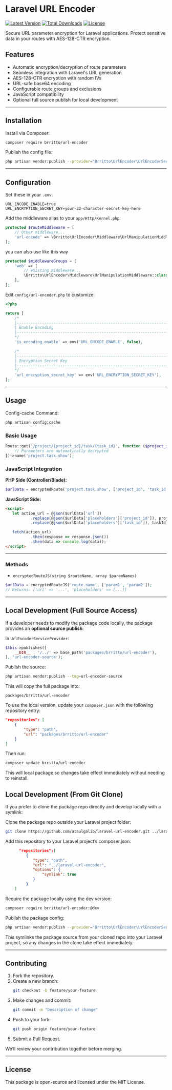 # Laravel URL Encoder
[![Latest Version](https://img.shields.io/packagist/v/brritto/url-encoder.svg?style=flat-square)](https://packagist.org/packages/paramguard/url-encoder)
[![Total Downloads](https://img.shields.io/packagist/dt/brritto/url-encoder.svg?style=flat-square)](https://packagist.org/packages/brritto/url-encoder)
[![License](https://img.shields.io/packagist/l/brritto/url-encoder.svg?style=flat-square)](https://packagist.org/packages/brritto/url-encoder)

Secure URL parameter encryption for Laravel applications. Protect sensitive data in your routes with AES-128-CTR encryption.

## Features

- Automatic encryption/decryption of route parameters
- Seamless integration with Laravel's URL generation
- AES-128-CTR encryption with random IVs
- URL-safe base64 encoding
- Configurable route groups and exclusions
- JavaScript compatibility
- Optional full source publish for local development

---

## Installation

Install via Composer:

```bash
composer require brritto/url-encoder
```

Publish the config file:

```bash
php artisan vendor:publish --provider="Brritto\UrlEncoder\UrlEncoderServiceProvider" --tag="url-encoder-config"
```

---

## Configuration

Set these in your `.env`:

```dotenv
URL_ENCODE_ENABLE=true
URL_ENCRYPTION_SECRET_KEY=your-32-character-secret-key-here
```
Add the middleware alias to your `app/Http/Kernel.php`:

```php
protected $routeMiddleware = [
    // Other middleware...
    'url-encode' => \Brritto\UrlEncoder\Middleware\UrlManipulationMiddleware::class,
];
```
you can also use like this way

```php
protected $middlewareGroups = [
    'web' => [
        // existing middleware...
        \Brritto\UrlEncoder\Middleware\UrlManipulationMiddleware::class,
    ],
];
```


Edit `config/url-encoder.php` to customize:

```php
<?php

return [
    /*
    |--------------------------------------------------------------------------
    | Enable Encoding
    |--------------------------------------------------------------------------
    */
    'is_encoding_enable' => env('URL_ENCODE_ENABLE', false),

    /*
    |--------------------------------------------------------------------------
    | Encryption Secret Key
    |--------------------------------------------------------------------------
    */
    'url_encryption_secret_key' => env('URL_ENCRYPTION_SECRET_KEY'),
];
```

---

## Usage

Config-cache Command:

```bash
php artisan config:cache
```

### Basic Usage

```php
Route::get('/project/{project_id}/task/{task_id}', function ($project_id, $task_id) {
    // Parameters are automatically decrypted
})->name('project.task.show');
```


### JavaScript Integration

**PHP Side (Controller/Blade):**
```php
$urlData = encryptedRoute('project.task.show', ['project_id', 'task_id']);
```

**JavaScript Side:**
```html
<script>
   let action_url = @json($urlData['url'])
           .replace(@json($urlData['placeholders']['project_id']), projectId)
           .replace(@json($urlData['placeholders']['task_id']), taskId);

   fetch(action_url)
           .then(response => response.json())
           .then(data => console.log(data));
</script>
```

---

### Methods

- `encryptedRouteJS(string $routeName, array $paramNames)`

```php
$urlData = encryptedRouteJS('route.name', ['param1', 'param2']);
// Returns: ['url' => '...', 'placeholders' => [...]]
```

---

## Local Development (Full Source Access)

If a developer needs to modify the package code locally, the package provides an **optional source publish**:

In `UrlEncoderServiceProvider`:
```php
$this->publishes([
    __DIR__ . '/../' => base_path('packages/brritto/url-encoder'),
], 'url-encoder-source');
```

Publish the source:
```bash
php artisan vendor:publish --tag=url-encoder-source
```

This will copy the full package into:
```
packages/brritto/url-encoder
```

To use the local version, update your `composer.json` with the following repository entry:

```json
"repositories": [
    {
        "type": "path",
        "url": "packages/brritto/url-encoder"
    }
]
```

Then run:

```bash
composer update brritto/url-encoder
```

This will local package so changes take effect immediately without needing to reinstall.



## Local Development (From Git Clone)


If you prefer to clone the package repo directly and develop locally with a symlink:

Clone the package repo outside your Laravel project folder:

```bash
git clone https://github.com/ataulgalib/laravel-url-encoder.git ../laravel-url-encoder
```


Add this repository to your Laravel project’s composer.json:

```json
      "repositories":[
         {
            "type": "path",
            "url": "../laravel-url-encoder",
            "options": {
                "symlink": true
            }
         }
    ]
```


Require the package locally using the dev version:

```bash
composer require brritto/url-encoder:@dev
```


Publish the package config:

```bash
php artisan vendor:publish --provider="Brritto\UrlEncoder\UrlEncoderServiceProvider" --tag="url-encoder-config"
```

This symlinks the package source from your cloned repo into your Laravel project, so any changes in the clone take effect immediately.

---

## Contributing

1. Fork the repository.
2. Create a new branch:
   ```bash
   git checkout -b feature/your-feature
   ```
3. Make changes and commit:
   ```bash
   git commit -m "Description of change"
   ```
4. Push to your fork:
   ```bash
   git push origin feature/your-feature
   ```
5. Submit a Pull Request.

We’ll review your contribution together before merging.

---

## License

This package is open-source and licensed under the MIT License.
